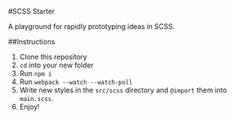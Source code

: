 #SCSS Starter

A playground for rapidly prototyping ideas in SCSS.

##Instructions

1. Clone this repository
2. `cd` into your new folder
3. Run `npm i`
4. Run `webpack --watch --watch-poll`
5. Write new styles in the `src/scss` directory and `@import` them into `main.scss`.
6. Enjoy!

